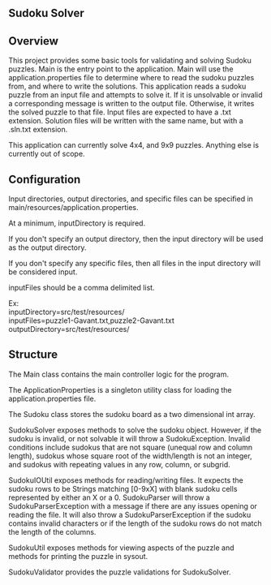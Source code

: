 ## Sudoku Solver

## Overview

This project provides some basic tools for validating and solving Sudoku puzzles.
Main is the entry point to the application. Main will use the application.properties file to 
determine where to read the sudoku puzzles from, and where to write the solutions.
This application reads a sudoku puzzle from an input file and attempts to solve it. If it is unsolvable or invalid 
a corresponding message is written to the output file. Otherwise, it writes the solved puzzle to that file.
Input files are expected to have a .txt extension. Solution files will be written with the same name, but with a .sln.txt extension. 

This application can currently solve 4x4, and 9x9 puzzles. Anything else is currently out of scope.

## Configuration

Input directories, output directories, and specific files can be specified in main/resources/application.properties.

At a minimum, inputDirectory is required.

If you don't specify an output directory, then the input directory will be used as the output directory.

If you don't specify any specific files, then all files in the input directory will be considered input.

inputFiles should be a comma delimited list.

Ex: <br />
inputDirectory=src/test/resources/ <br />
inputFiles=puzzle1-Gavant.txt,puzzle2-Gavant.txt <br />
outputDirectory=src/test/resources/ <br />

## Structure

The Main class contains the main controller logic for the program.

The ApplicationProperties is a singleton utility class for loading the application.properties file.

The Sudoku class stores the sudoku board as a two dimensional int array.

SudokuSolver exposes methods to solve the sudoku object.
However, if the sudoku is invalid, or not solvable it will throw a SudokuException.
Invalid conditions include sudokus that are not square (unequal row and column length), sudokus whose square root of the width/length is not an integer, and sudokus with repeating values in any row, column, or subgrid.

SudokuIOUtil exposes methods for reading/writing files. It expects the sudoku rows to be Strings matching [0-9xX] with blank sudoku cells represented by either an X or a 0. 
SudokuParser will throw a SudokuParserException with a message if there are any issues opening or reading the file. It will also throw a SudokuParserException if the sudoku contains invalid characters or if the length of the sudoku rows do not match the length of the columns.

SudokuUtil exposes methods for viewing aspects of the puzzle and methods for printing the puzzle in sysout.

SudokuValidator provides the puzzle validations for SudokuSolver.
